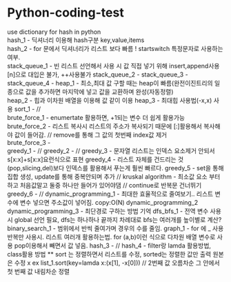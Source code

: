 # Python-coding-test
use dictionary for hash in python  
hash_1 - 딕셔너리 이용해 hash구분  key,value,items  
hash_2 - for 문에서 딕셔너리가 리스트 보다 빠름 ! startswitch 특정문자로 사용하는 여부.  
stack_queue_1 - 빈 리스트 선언해서 사용 시 값 직접 넣기 위해 insert,append사용 [n]으로 대입은 불가, ++사용불가
stack_queue_2 -
stack_queue_3 -
stack_queue_4 -
heap_1 - 최소,최대 값 구할 때는 heap이 빠름(완전이진트리의 일종으로 값을 추가하면 마지막에 넣고 값을 교환하며 완성(자동정렬)  
heap_2 - 힙과 이차원 배열을 이용해 값 같이 이용 
heap_3 - 최대힙 사용법(-x,x) 사용
sort_1 - //  
brute_force_1 - enumertate 활용하면, +1되는 변수 더 쉽게 활용가능
brute_force_2 - 리스트 복사시 리스트의 주소가 복사되기 때문에 [:]활용해서 복사해야 값이 들어감. // remove를 통해 그 값의 첫번째 index값 제거  
brute_force_3 -  
greedy_1 - //
greedy_2 - //
greedy_3 - 문자열 리스트는 인덱스 요소제거 안되서 s[x:x]+s[x:x]요런식으로 표현
greedy_4 - 리스트 자체를 건드리는 것(pop,slicing,del)보다 인덱스를 활용해서 푸는게 훨씬 빠르다.
greedy_5 - set을 통해 집합 생성, update를 통해 중복안되며 추가 // kruskal algorithm - 최소값 요소 부터 하고 처음값말고 둘중 하나만 들어가 있어야댐 // continue로 반복문 건너뛰기
greedy_6 - //
dynamic_programming_1 - 최대한 효율적으로 줄여보기.. 리스트 변수에 변수 넣으면 주소값이 넣어짐. copy:O(N)
dynamic_programming_2
dynamic_programming_3 - 최단경로 구하는 방법 기억
dfs_bfs_1 - 전역 변수 사용시 global 선언 필요, dfs는 하나하나 끝까지 차례대로 bfs는 여러개를 높이별로 계산? 
binary_search_1 - 범위에서 반씩 줄여가며 경우의 수를 줄임. 
graph_1 - for 에 _ 사용 반복만 사용시. 리스트 여러개 활용하는법. for (a,b)이런 식으로 다차원 배열 변수로 사용 pop이용해서 빼면서 값 넣음.
hash_3 - //
hash_4 - filter랑 lamda 활용방법, class활용 방법
** sort 는 정렬하면서 리스트를 수정, sorted는 정렬한 값만 출력 원본은 수정 x 
    ex list_1.sort(key=lamda x:(x[1], -x[0])) // 2번째 값 오름차순 그 안에서 첫 번째 값 내림차순 정렬 
